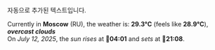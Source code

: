
자동으로 추가된 텍스트입니다.

<!--START_SECTION:weather:moscow-->
Currently in **Moscow** (RU), the weather is: **29.3°C** (feels like **28.9°C**), ***overcast clouds***<br/>
On *July 12, 2025*, the *sun rises* at 🌅**04:01** and *sets* at 🌇**21:08**.
<!--END_SECTION:weather-->
